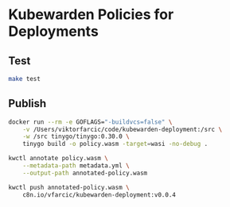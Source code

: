 # Kubewarden Policies for Deployments

## Test

```bash
make test
```

## Publish

```bash
docker run --rm -e GOFLAGS="-buildvcs=false" \
    -v /Users/viktorfarcic/code/kubewarden-deployment:/src \
    -w /src tinygo/tinygo:0.30.0 \
    tinygo build -o policy.wasm -target=wasi -no-debug .

kwctl annotate policy.wasm \
    --metadata-path metadata.yml \
    --output-path annotated-policy.wasm

kwctl push annotated-policy.wasm \
    c8n.io/vfarcic/kubewarden-deployment:v0.0.4
```